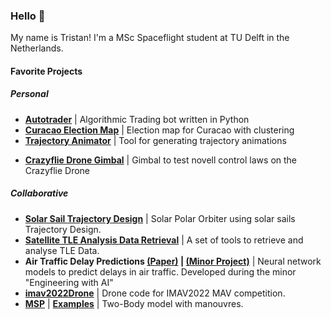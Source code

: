 ### Hello 👋

My name is Tristan! I'm a MSc Spaceflight student at TU Delft in the Netherlands.

#### Favorite Projects

##### Personal
- **[Autotrader](https://github.com/tristandijkstra/Autotrader)** | Algorithmic Trading bot written in Python
- **[Curacao Election Map](https://github.com/tristandijkstra/CuracaoMapDataScience)** | Election map for Curacao with clustering
- **[Trajectory Animator](https://github.com/tristandijkstra/TrajectoryAnimator)** | Tool for generating trajectory animations
<!-- - **[Boids](https://github.com/tristandijkstra/Boids)** | Boids algorithm in JS -->
- **[Crazyflie Drone Gimbal](https://github.com/tristandijkstra/CrazyFlieGimbal)** | Gimbal to test novell control laws on the Crazyflie Drone

##### Collaborative
- **[Solar Sail Trajectory Design](https://github.com/tristandijkstra/PolarSolarSail)** | Solar Polar Orbiter using solar sails Trajectory Design.
- **[Satellite TLE Analysis Data Retrieval](https://github.com/tristandijkstra/SmallObjectTracking)** | A set of tools to retrieve and analyse TLE Data.
- **Air Traffic Delay Predictions [(Paper)](https://github.com/junzis/atdelay) | [(Minor Project)](https://github.com/ConstantinosAr/Air-traffic-delays-prediction-model)** | Neural network models to predict delays in air traffic. Developed during the minor "Engineering with AI"
- **[imav2022Drone](https://github.com/tristandijkstra/imav2022)** | Drone code for IMAV2022 MAV competition.
- **[MSP](https://github.com/tristandijkstra/msp)** | **[Examples](https://github.com/tristandijkstra/msp-examples)** | Two-Body model with manouvres.






<!--
**tristandijkstra/tristandijkstra** is a ✨ _special_ ✨ repository because its `README.md` (this file) appears on your GitHub profile.

Here are some ideas to get you started:

- 🔭 I’m currently working on ...
- 🌱 I’m currently learning ...
- 👯 I’m looking to collaborate on ...
- 🤔 I’m looking for help with ...
- 💬 Ask me about ...
- 📫 How to reach me: ...
- 😄 Pronouns: ...
- ⚡ Fun fact: ...
-->
